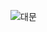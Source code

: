 ![대문](https://user-images.githubusercontent.com/62370144/135242123-28c458f1-26d5-4e4b-bfcc-8270033cffd8.png)


